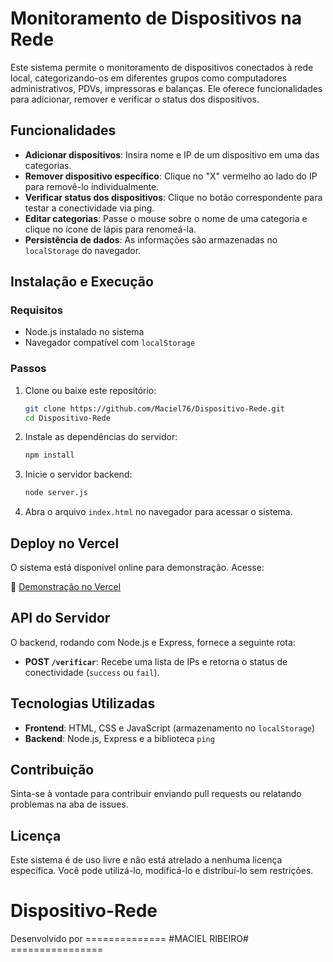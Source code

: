 # Monitoramento de Dispositivos na Rede

Este sistema permite o monitoramento de dispositivos conectados à rede local, categorizando-os em diferentes grupos como computadores administrativos, PDVs, impressoras e balanças. Ele oferece funcionalidades para adicionar, remover e verificar o status dos dispositivos.

## Funcionalidades

- **Adicionar dispositivos**: Insira nome e IP de um dispositivo em uma das categorias.
- **Remover dispositivo específico**: Clique no "X" vermelho ao lado do IP para removê-lo individualmente.
- **Verificar status dos dispositivos**: Clique no botão correspondente para testar a conectividade via ping.
- **Editar categorias**: Passe o mouse sobre o nome de uma categoria e clique no ícone de lápis para renomeá-la.
- **Persistência de dados**: As informações são armazenadas no `localStorage` do navegador.

## Instalação e Execução

### Requisitos

- Node.js instalado no sistema
- Navegador compatível com `localStorage`

### Passos

1. Clone ou baixe este repositório:
   ```sh
   git clone https://github.com/Maciel76/Dispositivo-Rede.git
   cd Dispositivo-Rede
   ```
2. Instale as dependências do servidor:
   ```sh
   npm install
   ```
3. Inicie o servidor backend:
   ```sh
   node server.js
   ```
4. Abra o arquivo `index.html` no navegador para acessar o sistema.

## Deploy no Vercel

O sistema está disponível online para demonstração. Acesse:

🔗 [Demonstração no Vercel](https://seu-projeto.vercel.app/)

## API do Servidor

O backend, rodando com Node.js e Express, fornece a seguinte rota:

- **POST `/verificar`**: Recebe uma lista de IPs e retorna o status de conectividade (`success` ou `fail`).

## Tecnologias Utilizadas

- **Frontend**: HTML, CSS e JavaScript (armazenamento no `localStorage`)
- **Backend**: Node.js, Express e a biblioteca `ping`

## Contribuição

Sinta-se à vontade para contribuir enviando pull requests ou relatando problemas na aba de issues.

## Licença

Este sistema é de uso livre e não está atrelado a nenhuma licença específica. Você pode utilizá-lo, modificá-lo e distribuí-lo sem restrições.

# Dispositivo-Rede

Desenvolvido por ============== #MACIEL RIBEIRO# ================